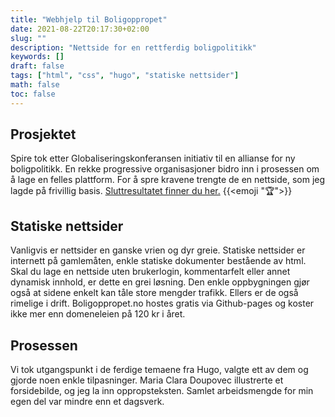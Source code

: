 ```yaml
---
title: "Webhjelp til Boligoppropet"
date: 2021-08-22T20:17:30+02:00
slug: ""
description: "Nettside for en rettferdig boligpolitikk"
keywords: []
draft: false
tags: ["html", "css", "hugo", "statiske nettsider"]
math: false
toc: false
---
```


## Prosjektet

Spire tok etter Globaliseringskonferansen initiativ til en allianse for ny boligpolitikk. En rekke progressive organisasjoner bidro inn i prosessen om å lage en felles plattform. For å spre kravene trengte de en nettside, som jeg lagde på frivillig basis. [Sluttresultatet finner du her.](https://boligoppropet.no) {{<emoji ":trophy:">}}

## Statiske nettsider 

Vanligvis er nettsider en ganske vrien og dyr greie. Statiske nettsider er internett på gamlemåten, enkle statiske dokumenter bestående av html. Skal du lage en nettside uten brukerlogin, kommentarfelt eller annet dynamisk innhold, er dette en grei løsning. Den enkle oppbygningen gjør også at sidene enkelt kan tåle store mengder trafikk. Ellers er de også rimelige i drift. Boligoppropet.no hostes gratis via Github-pages og koster ikke mer enn domeneleien på 120 kr i året. 

## Prosessen

Vi tok utgangspunkt i de ferdige temaene fra Hugo, valgte ett av dem og gjorde noen enkle tilpasninger. Maria Clara Doupovec illustrerte et forsidebilde, og jeg la inn oppropsteksten. Samlet arbeidsmengde for min egen del var mindre enn et dagsverk. 
